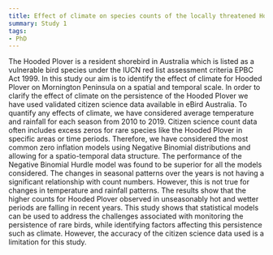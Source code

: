 ```yaml
---
title: Effect of climate on species counts of the locally threatened Hooded Plover on the Mornington Peninsula using citizen science data
summary: Study 1
tags:
- PhD
---
```


The Hooded Plover is a resident shorebird in Australia which is listed as a vulnerable bird species under the IUCN red list assessment criteria EPBC Act 1999. In this study our aim is to identify the effect of climate for Hooded Plover on Mornington Peninsula on a spatial and temporal scale. In order to clarify the effect of climate on the persistence of the Hooded Plover we have used validated citizen science data available in eBird Australia. To quantify any effects of climate, we have considered average temperature and rainfall for each season from 2010 to 2019. Citizen science count data often includes excess zeros for rare species like the Hooded Plover in specific areas or time periods. Therefore, we have considered the most common zero inflation models using Negative Binomial distributions and allowing for a spatio-temporal data structure. The performance of the Negative Binomial Hurdle model was found to be superior for all the models considered. The changes in seasonal patterns over the years is not having a significant relationship with count numbers. However, this is not true for changes in temperature and rainfall patterns. The results show that the higher counts for Hooded Plover observed in unseasonably hot and wetter periods are falling in recent years. This study shows that statistical models can be used to address the challenges associated with monitoring the persistence of rare birds, while identifying factors affecting this persistence such as climate. However, the accuracy of the citizen science data used is a limitation for this study. 
